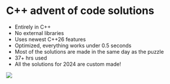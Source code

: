 # C++ advent of code solutions

- Entirely in C++
- No external libraries
- Uses newest C++26 features
- Optimized, everything works under 0.5 seconds
- Most of the solutions are made in the same day as the puzzle
- 37+ hrs used
- All the solutions for 2024 are custom made!

![](https://cloud-gtl8lxc1j-hack-club-bot.vercel.app/0image.png)

